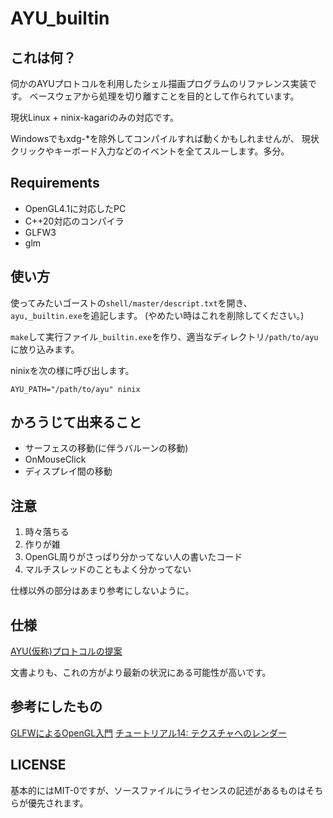 # AYU\_builtin

## これは何？

伺かのAYUプロトコルを利用したシェル描画プログラムのリファレンス実装です。
ベースウェアから処理を切り離すことを目的として作られています。

現状Linux + ninix-kagariのみの対応です。

Windowsでもxdg-\*を除外してコンパイルすれば動くかもしれませんが、
現状クリックやキーボード入力などのイベントを全てスルーします。多分。

## Requirements

- OpenGL4.1に対応したPC
- C++20対応のコンパイラ
- GLFW3
- glm

## 使い方

使ってみたいゴーストの`shell/master/descript.txt`を開き、
`ayu,_builtin.exe`を追記します。
(やめたい時はこれを削除してください。)

`make`して実行ファイル`_builtin.exe`を作り、適当なディレクトリ`/path/to/ayu`に放り込みます。

ninixを次の様に呼び出します。

```
AYU_PATH="/path/to/ayu" ninix
```

## かろうじて出来ること

- サーフェスの移動(に伴うバルーンの移動)
- OnMouseClick
- ディスプレイ間の移動

## 注意

1. 時々落ちる
2. 作りが雑
3. OpenGL周りがさっぱり分かってない人の書いたコード
4. マルチスレッドのこともよく分かってない

仕様以外の部分はあまり参考にしないように。

## 仕様

[AYU(仮称)プロトコルの提案](https://gist.github.com/Tatakinov/1c88e4160f53bbd57754987c5a0e9115)

文書よりも、これの方がより最新の状況にある可能性が高いです。

## 参考にしたもの

[GLFWによるOpenGL入門](https://tokoik.github.io/GLFWdraft.pdf)
[チュートリアル14: テクスチャへのレンダー](http://www.opengl-tutorial.org/jp/intermediate-tutorials/tutorial-14-render-to-texture/)

## LICENSE

基本的にはMIT-0ですが、ソースファイルにライセンスの記述があるものはそちらが優先されます。
